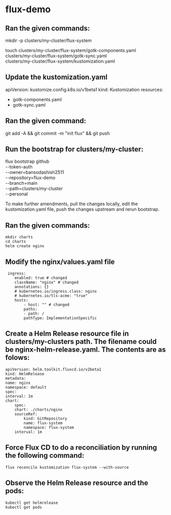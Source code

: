 # flux-demo
## Ran the given commands:
 mkdir -p clusters/my-cluster/flux-system
 
 touch clusters/my-cluster/flux-system/gotk-components.yaml \
    clusters/my-cluster/flux-system/gotk-sync.yaml \
    clusters/my-cluster/flux-system/kustomization.yaml
## Update the kustomization.yaml 

apiVersion: kustomize.config.k8s.io/v1beta1
kind: Kustomization
resources:
- gotk-components.yaml
- gotk-sync.yaml

## Ran the given command:      
git add -A && git commit -m "init flux" && git push

## Run the bootstrap for clusters/my-cluster:
 flux bootstrap github \
  --token-auth \
  --owner=bansodashish2511 \
  --repository=flux-demo \
  --branch=main \
  --path=clusters/my-cluster \
  --personal

  To make further amendments, pull the changes locally, edit the kustomization.yaml file, push the changes upstream and rerun bootstrap.

  ## Ran the given commands:
    mkdir charts
    cd charts
    helm create nginx

 ##  Modify the nginx/values.yaml file
     ingress:
        enabled: true # changed
        className: "nginx" # changed
        annotations: {}
        # kubernetes.io/ingress.class: nginx
        # kubernetes.io/tls-acme: "true"
        hosts:
            - host: "" # changed
            paths:
            - path: /
            pathType: ImplementationSpecific


## Create a Helm Release resource file in clusters/my-clusters path. The filename could be nginx-helm-release.yaml. The contents are as folows:

    apiVersion: helm.toolkit.fluxcd.io/v2beta1
    kind: HelmRelease
    metadata:
    name: nginx
    namespace: default
    spec:
    interval: 1m
    chart:
        spec:
        chart: ./charts/nginx
        sourceRef:
            kind: GitRepository
            name: flux-system
            namespace: flux-system
        interval: 1m  

## Force Flux CD to do a reconciliation by running the following command:

    flux reconcile kustomization flux-system --with-source

## Observe the Helm Release resource and the pods:
    kubectl get helmrelease
    kubectl get pods
